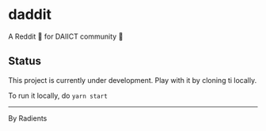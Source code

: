 # daddit

A Reddit 📖 for DAIICT community 👯

## Status

This project is currently under development. Play with it by cloning ti locally.

To run it locally, do ```yarn start```

-----------

By Radients